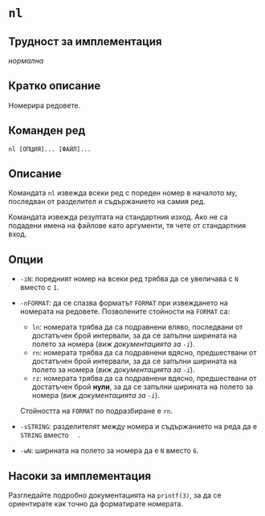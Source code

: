 # `nl`

## Трудност за имплементация

*нормална*

## Кратко описание

Номерира редовете.

## Команден ред

    nl [ОПЦИЯ]... [ФАЙЛ]...

## Описание

Командата `nl` извежда всеки ред с пореден номер в началото му, последван от разделител и съдържанието на самия ред.

Командата извежда резултата на стандартния изход.  Ако не са подадени имена на файлове като аргументи, тя чете от стандартния вход.

## Опции

* `-iN`: поредният номер на всеки ред трябва да се увеличава с `N` вместо с `1`.

* `-nFORMAT`: да се спазва форматът `FORMAT` при извеждането на номерата на редовете.  Позволените стойности на `FORMAT` са:
    * `ln`: номерата трябва да са подравнени вляво, последвани от достатъчен брой интервали, за да се запълни ширината на полето за номера (*виж документацията за `-i`*).
    * `rn`: номерата трябва да са подравнени вдясно, предшествани от достатъчен брой интервали, за да се запълни ширината на полето за номера (*виж документацията за `-i`*).
    * `rz`: номерата трябва да са подравнени вдясно, предшествани от достатъчен брой **нули**, за да се запълни ширината на полето за номера (*виж документацията за `-i`*).

    Стойността на `FORMAT` по подразбиране е `rn`.

* `-sSTRING`: разделителят между номера и съдържанието на реда да е `STRING` вместо `  `.

* `-wN`: ширината на полето за номера да е `N` вместо `6`.

## Насоки за имплементация

Разгледайте подробно документацията на `printf(3)`, за да се ориентирате как точно да форматирате номерата.